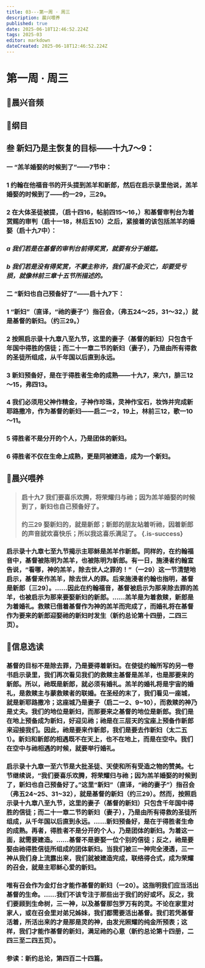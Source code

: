 ```yaml
---
title: 03---第一周 · 周三
description: 晨兴喂养
published: true
date: 2025-06-18T12:46:52.224Z
tags: 2025-03
editor: markdown
dateCreated: 2025-06-18T12:46:52.224Z
---
```


# 第一周 · 周三
## 🎵晨兴音频

## 📖纲目

## 叁    新妇乃是主恢复的目标——十九7～9：

### 一    “羔羊婚娶的时候到了”——7节中：

### 1    约翰在他福音书的开头提到羔羊和新郎，然后在启示录里他说，羔羊婚娶的时候到了——约一29，三29。

### 2    在大体圣徒被提，（启十四16，帖前四15～16，）和基督审判台为着赏赐的审判（启十一18，林后五10）之后，紧接着的该包括羔羊的婚娶（启十九7中）：

### *a    我们若是在基督的审判台前得奖赏，就要有分于婚筵。*

### *b    我们若是没有得奖赏，不蒙主称许，我们虽不会灭亡，却要受亏损，就像林前三章十五节所描述的。*

### 二    “新妇也自己预备好了”——启十九7下：

### 1    “新妇”（直译，“祂的妻子”）指召会，（弗五24～25，31～32，）就是基督的新妇。（约三29。）

### 2    按照启示录十九章八至九节，这里的妻子（基督的新妇）只包含千年国中得胜的信徒；而二十一章二节的新妇（妻子），乃是由所有得救的圣徒所组成，从千年国以后直到永远。

### 3    新妇预备好，是在于得胜者生命的成熟——十九7，来六1，腓三12～15，弗四13。

### 4    我们必须用父神作精金，子神作珍珠，灵神作宝石，妆饰并完成新耶路撒冷，作为基督的新妇——启二一2，19上，林前三12，歌一10～11。

### 5    得胜者不是分开的个人，乃是团体的新妇。

### 6    得胜者不仅在生命上成熟，更是同被建造，成为一个新妇。

## 📖晨兴喂养

>### **启十九7**    **我们要喜乐欢腾，将荣耀归与祂；因为羔羊婚娶的时候到了，新妇也自己预备好了。**
>
>### **约三29**    **娶新妇的，就是新郎；新郎的朋友站着听祂，因着新郎的声音就欢喜快乐；所以我这喜乐满足了。** {.is-success}

### 启示录十九章七至九节揭示主耶稣是羔羊作新郎。同样的，在约翰福音中，基督被陈明为羔羊，也被陈明为新郎。有一日，施浸者约翰宣告说，“看哪，神的羔羊，除去世人之罪的！”（一29）这一节清楚地启示，基督来作羔羊，除去世人的罪。后来施浸者约翰也指明，基督是新郎〔三29〕。……因此在约翰福音，基督被启示为那来除去罪的羔羊，也被启示为那来要娶新妇的新郎。……羔羊是为着救赎，新郎是为着婚礼。救赎已借着基督作为神的羔羊而完成了，而婚礼将在基督作为要来的新郎迎娶祂的新妇时发生（新约总论第十四册，二四三页）。

## 📖信息选读

### 基督的目标不是除去罪，乃是要得着新妇。在使徒约翰所写的另一卷书启示录里，我们再次看见我们的救赎主基督是羔羊，也是那要来的新郎。所以，祂既是新郎，就必须有婚礼。羔羊的婚礼将是宇宙的婚礼，是救赎主与蒙救赎者的联婚。在圣经的末了，我们看见一座城，就是新耶路撒冷；这座城乃是妻子（启二一2、9~10），而救赎的神乃是丈夫。我们的地位是新妇，而那要来之基督的地位是新郎。我们是在地上预备成为新妇，好迎见祂；祂是在三层天的宝座上预备作新郎来迎接我们。因此，祂是要来作新郎，我们是要去作新妇（太二五1）。新妇和新郎的相遇既不在天上，也不在地上，而是在空中。我们在空中与祂相遇的时候，就要举行婚礼。

### 启示录十九章一至六节是大批圣徒、天使和所有受造之物的赞美。七节继续说，“我们要喜乐欢腾，将荣耀归与祂；因为羔羊婚娶的时候到了，新妇也自己预备好了。”这里“新妇”（直译，“祂的妻子”）指召会（弗五24~25、31~32），就是基督的新妇（约三29）。然而，按照启示录十九章八至九节，这里的妻子（基督的新妇）只包含千年国中得胜的信徒；而二十一章二节的新妇（妻子），乃是由所有得救的圣徒所组成，从千年国以后直到永远。……新妇预备好，是在于得胜者生命的成熟。再者，得胜者不是分开的个人，乃是团体的新妇。为着这一面，就需要建造。……基督不是要娶一位个别的信徒；反之，祂是要娶由祂得胜信徒所组成的团体新妇。当我们被三一神完全浸透，三一神从我们身上流露出来，我们就被建造完成，联络得合式，成为荣耀的召会，就是主耶稣心爱的新妇。

### 唯有召会作为金灯台才能作基督的新妇（一20）。这指明我们应当活出基督的生命。……我们不该专注于那些出于我们的好或坏。反之，我们要顾到生命树，三一神，以及基督那包罗万有的灵。不论在家里对家人，或在召会里对弟兄姊妹，我们都需要活出基督。我们若凭基督活着，所活出来的才是那是灵的神，由发光照耀的纯金所预表；这样，我们才能作基督的新妇，满足祂的心意（新约总论第十四册，二四三至二四五页）。

### 参读：新约总论，第四百二十四篇。
<!-- Google tag (gtag.js) -->
<script async src="https://www.googletagmanager.com/gtag/js?id=G-1P8709Z16T"></script>
<script>
  window.dataLayer = window.dataLayer || [];
  function gtag(){dataLayer.push(arguments);}
  gtag('js', new Date());

  gtag('config', 'G-1P8709Z16T');
</script>
